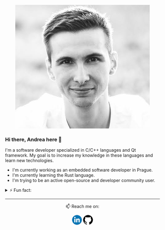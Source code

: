 <p align="center">
    <img src="https://github.com/AndreaRicchi/AndreaRicchi/blob/master/icons/me.jpg?raw=true">
</p>

### Hi there, Andrea here 👋

I'm a software developer specialized in C/C++ languages and Qt framework. My goal is to increase my knowledge in these languages and learn new technologies.

- I'm currently working as an embedded software developer in Prague.
- I'm currently learning the Rust language.
- I'm trying to be an active open-source and developer community user.

<details>
  <summary>⚡ Fun fact:</summary>

- I'm a passionate PC videogamer.
- In my free time, I play tennis, watch films and explore the world.

![My github stats](https://github-readme-stats.vercel.app/api?username=andrearicchi&show_icons=true)
</details>

<hr>
<p align="center">
📫 Reach me on:
  <p align="center">
    <a href="https://www.linkedin.com/in/andrea-ricchi/" alt="LinkedIn"><img src="https://github.com/AndreaRicchi/AndreaRicchi/blob/master/icons/linkedin-32.jpg?raw=true"></a>
    <a href="https://github.com/AndreaRicchi" alt="GitHub"><img src="https://github.com/AndreaRicchi/AndreaRicchi/blob/master/icons/github-32.jpg?raw=true"></a>
  </p>
</p>

<!--
**AndreaRicchi/AndreaRicchi** is a ✨ _special_ ✨ repository because its `README.md` (this file) appears on your GitHub profile.

Here are some ideas to get you started:

- 🔭 I’m currently working on ...
- 🌱 I’m currently learning ...
- 👯 I’m looking to collaborate on ...
- 🤔 I’m looking for help with ...
- 💬 Ask me about ...
- 📫 How to reach me: ...
- 😄 Pronouns: ...
- ⚡ Fun fact: ...
-->
